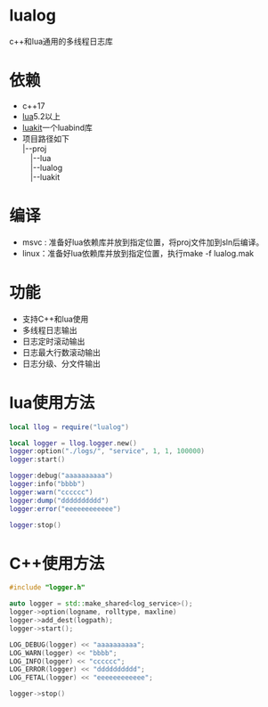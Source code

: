 # lualog
c++和lua通用的多线程日志库

# 依赖
- c++17
- [lua](https://github.com/xiyoo0812/lua.git)5.2以上
- [luakit](https://github.com/xiyoo0812/luakit.git)一个luabind库
- 项目路径如下<br>
  |--proj <br>
  &emsp;|--lua <br>
  &emsp;|--lualog <br>
  &emsp;|--luakit <br>

# 编译
- msvc : 准备好lua依赖库并放到指定位置，将proj文件加到sln后编译。
- linux：准备好lua依赖库并放到指定位置，执行make -f lualog.mak

# 功能
- 支持C++和lua使用
- 多线程日志输出
- 日志定时滚动输出
- 日志最大行数滚动输出
- 日志分级、分文件输出

# lua使用方法
```lua
local llog = require("lualog")

local logger = llog.logger.new()
logger:option("./logs/", "service", 1, 1, 100000)
logger:start()

logger:debug("aaaaaaaaaa")
logger:info("bbbb")
logger:warn("cccccc")
logger:dump("dddddddddd")
logger:error("eeeeeeeeeeee")

logger:stop()

```

# C++使用方法
```c++
#include "logger.h"

auto logger = std::make_shared<log_service>();
logger->option(logname, rolltype, maxline)
logger->add_dest(logpath);
logger->start();

LOG_DEBUG(logger) << "aaaaaaaaaa";
LOG_WARN(logger) << "bbbb";
LOG_INFO(logger) << "cccccc";
LOG_ERROR(logger) << "dddddddddd";
LOG_FETAL(logger) << "eeeeeeeeeeee";

logger->stop()

```
